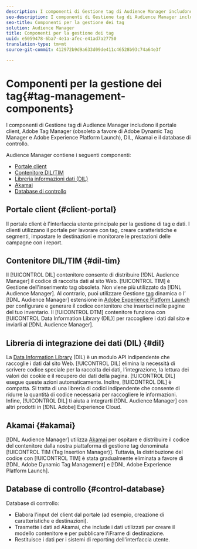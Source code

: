 ```yaml
---
description: I componenti di Gestione tag di Audience Manager includono il portale client, Adobe Tag Manager (obsoleto a favore di Adobe Dynamic Tag Manager e Adobe Experience Platform Launch), DIL, Akamai e il database di controllo.
seo-description: I componenti di Gestione tag di Audience Manager includono il portale client, Adobe Tag Manager (obsoleto a favore di Adobe Dynamic Tag Manager e Adobe Experience Platform Launch), DIL, Akamai e il database di controllo.
seo-title: Componenti per la gestione dei tag
solution: Audience Manager
title: Componenti per la gestione dei tag
uuid: e5059478-6ba7-4e1a-afec-e41ad7a27750
translation-type: tm+mt
source-git-commit: 412972b9d9a633d09de411c46528b93c74a64e3f

---
```



# Componenti per la gestione dei tag{#tag-management-components}

I componenti di Gestione tag di Audience Manager includono il portale client, Adobe Tag Manager (obsoleto a favore di Adobe Dynamic Tag Manager e Adobe Experience Platform Launch), DIL, Akamai e il database di controllo.

<!-- 

c_comptag.xml

 -->

Audience Manager contiene i seguenti componenti:

* [Portale client](../../reference/system-components/components-tag-management.md#client-portal)
* [Contenitore DIL/TIM](../../reference/system-components/components-tag-management.md#dil-tim)
* [Libreria informazioni dati (DIL)](../../reference/system-components/components-tag-management.md#dil)
* [Akamai](../../reference/system-components/components-tag-management.md#akamai)
* [Database di controllo](../../reference/system-components/components-tag-management.md#control-database)

## Portale client {#client-portal}

Il portale client è l&#39;interfaccia utente principale per la gestione di tag e dati. I clienti utilizzano il portale per lavorare con tag, creare caratteristiche e segmenti, impostare le destinazioni e monitorare le prestazioni delle campagne con i report.

## Contenitore DIL/TIM {#dil-tim}

Il [!UICONTROL DIL] contenitore consente di distribuire [!DNL Audience Manager] il codice di raccolta dati al sito Web. [!UICONTROL TIM] è Gestione dell&#39;inserimento tag obsoleta. Non viene più utilizzato da [!DNL Audience Manager]. Al contrario, puoi utilizzare Gestione [tag](https://docs.adobe.com/content/help/en/dtm/using/dtm-home.html) dinamica o l’ [!DNL Audience Manager] estensione in [Adobe Experience Platform Launch](https://docs.adobelaunch.com/extension-reference/web/adobe-audience-manager-extension) per configurare e generare il codice contenitore che inserisci nelle pagine del tuo inventario. Il [!UICONTROL DTM] contenitore funziona con [!UICONTROL Data Information Library (DIL)] per raccogliere i dati dal sito e inviarli al [!DNL Audience Manager].

## Libreria di integrazione dei dati (DIL) {#dil}

La [Data Information Library](../../dil/dil-overview.md) (DIL) è un modulo API indipendente che raccoglie i dati dal sito Web. [!UICONTROL DIL] elimina la necessità di scrivere codice speciale per la raccolta dei dati, l&#39;integrazione, la lettura dei valori dei cookie e il recupero dei dati della pagina. [!UICONTROL DIL] esegue queste azioni automaticamente. Inoltre, [!UICONTROL DIL] è compatta. Si tratta di una libreria di codici indipendente che consente di ridurre la quantità di codice necessaria per raccogliere le informazioni. Infine, [!UICONTROL DIL] ti aiuta a integrarti [!DNL Audience Manager] con altri prodotti in [!DNL Adobe] Experience Cloud.

## Akamai {#akamai}

[!DNL Audience Manager] utilizza [Akamai](https://www.akamai.com/html/about/index.html) per ospitare e distribuire il codice del contenitore dalla nostra piattaforma di gestione tag denominata [!UICONTROL TIM (Tag Insertion Manager)]. Tuttavia, la distribuzione del codice con [!UICONTROL TIM] è stata gradualmente eliminata a favore di [!DNL Adobe Dynamic Tag Management] e [!DNL Adobe Experience Platform Launch].

## Database di controllo {#control-database}

Database di controllo:

* Elabora l&#39;input del client dal portale (ad esempio, creazione di caratteristiche e destinazioni).
* Trasmette i dati ad Akamai, che include i dati utilizzati per creare il modello contenitore e per pubblicare l&#39;iFrame di destinazione.
* Restituisce i dati per i sistemi di reporting dell&#39;interfaccia utente.

